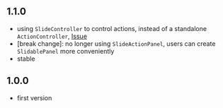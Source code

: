 ## 1.1.0

- using `SlideController` to control actions, instead of a standalone `ActionController`, [Issue](https://github.com/SimonWang9610/flutter_slidable_panel/issues/1)
- [break change]: no longer using `SlideActionPanel`, users can create `SlidablePanel` more conveniently
- stable

## 1.0.0

- first version
